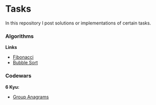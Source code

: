 # Tasks
In this repository I post solutions or implementations of certain tasks.

### Algorithms
**Links**
* [Fibonacci](https://github.com/mananex/exercises/blob/main/algorithms/fibonacci.py)
* [Bubble Sort](https://github.com/mananex/exercises/blob/main/algorithms/bubble_sort.py)
### Codewars

**6 Kyu:**
* [Group Anagrams](https://github.com/mananex/exercises/blob/main/codewars/group_anagrams.py)
